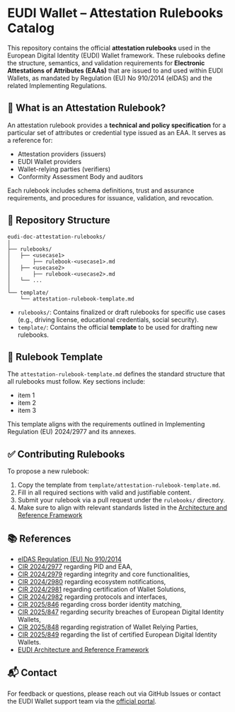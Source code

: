 # EUDI Wallet – Attestation Rulebooks Catalog

This repository contains the official **attestation rulebooks** used in the European Digital Identity (EUDI) Wallet framework. These rulebooks define the structure, semantics, and validation requirements for **Electronic Attestations of Attributes (EAAs)** that are issued to and used within EUDI Wallets, as mandated by Regulation (EU) No 910/2014 (eIDAS) and the related Implementing Regulations.

## 📘 What is an Attestation Rulebook?

An attestation rulebook provides a **technical and policy specification** for a particular set of attributes or credential type issued as an EAA. It serves as a reference for:

* Attestation providers (issuers)
* EUDI Wallet providers
* Wallet-relying parties (verifiers)
* Conformity Assessment Body and auditors


Each rulebook includes schema definitions, trust and assurance requirements, and procedures for issuance, validation, and revocation.

## 📁 Repository Structure

```
eudi-doc-attestation-rulebooks/
│
├── rulebooks/
│   ├── <usecase1>
│       ├── rulebook-<usecase1>.md
│   ├── <usecase2>
│       ├── rulebook-<usecase2>.md
│   └── ...
│
└── template/
    └── attestation-rulebook-template.md
```

* `rulebooks/`: Contains finalized or draft rulebooks for specific use cases (e.g., driving license, educational credentials, social security).
* `template/`: Contains the official **template** to be used for drafting new rulebooks.

## 📄 Rulebook Template

The `attestation-rulebook-template.md` defines the standard structure that all rulebooks must follow. Key sections include:

* item 1
* item 2
* item 3

This template aligns with the requirements outlined in Implementing Regulation (EU) 2024/2977 and its annexes.

## ✅ Contributing Rulebooks

To propose a new rulebook:

1. Copy the template from `template/attestation-rulebook-template.md`.
2. Fill in all required sections with valid and justifiable content.
3. Submit your rulebook via a pull request under the `rulebooks/` directory.
4. Make sure to align with relevant standards listed in the [Architecture and Reference Framework](https://eu-digital-identity-wallet.github.io/eudi-doc-architecture-and-reference-framework/latest/architecture-and-reference-framework-main/)

## 📚 References

* [eIDAS Regulation (EU) No 910/2014](https://eur-lex.europa.eu/eli/reg/2014/910/oj)
* [CIR 2024/2977](https://data.europa.eu/eli/reg_impl/2024/2977/oj)
regarding PID and EAA,
* [CIR 2024/2979](https://data.europa.eu/eli/reg_impl/2024/2979/oj)
regarding integrity and core functionalities,
* [CIR 2024/2980](https://data.europa.eu/eli/reg_impl/2024/2980/oj)
regarding ecosystem notifications,
* [CIR 2024/2981](https://data.europa.eu/eli/reg_impl/2024/2981/oj)
regarding certification of Wallet Solutions,
* [CIR 2024/2982](https://data.europa.eu/eli/reg_impl/2024/2982/oj)
regarding protocols and interfaces,
* [CIR 2025/846](https://data.europa.eu/eli/reg_impl/2025/846/oj)
regarding cross border identity matching,
* [CIR 2025/847](https://data.europa.eu/eli/reg_impl/2025/847/oj)
regarding security breaches of European Digital Identity Wallets,
* [CIR 2025/848](https://data.europa.eu/eli/reg_impl/2025/848/oj)
regarding registration of Wallet Relying Parties,
* [CIR 2025/849](https://data.europa.eu/eli/reg_impl/2025/849/oj)
regarding the list of certified European Digital Identity Wallets.
* [EUDI Architecture and Reference Framework](https://eu-digital-identity-wallet.github.io/eudi-doc-architecture-and-reference-framework/latest/architecture-and-reference-framework-main/)

## 📬 Contact

For feedback or questions, please reach out via GitHub Issues or contact the EUDI Wallet support team via the [official portal](https://ec.europa.eu/digital-identity).
